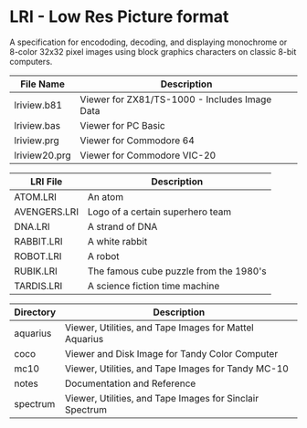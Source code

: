 # LRI - Low Res Picture format

A specification for encododing, decoding, and displaying
monochrome or 8-color 32x32 pixel images using block
graphics characters on classic 8-bit computers.

| File Name     | Description                                   |
| ------------- | --------------------------------------------- |
| lriview.b81   | Viewer for ZX81/TS-1000 - Includes Image Data |
| lriview.bas   | Viewer for PC Basic                           |
| lriview.prg   | Viewer for Commodore 64                       |
| lriview20.prg | Viewer for Commodore VIC-20                   |

| LRI File     | Description                            |
| ------------ | -------------------------------------- |
| ATOM.LRI     | An atom                                |
| AVENGERS.LRI | Logo of a certain superhero team       |
| DNA.LRI      | A strand of DNA                        |
| RABBIT.LRI   | A white rabbit                         |
| ROBOT.LRI    | A robot                                |
| RUBIK.LRI    | The famous cube puzzle from the 1980's |
| TARDIS.LRI   | A science fiction time machine         |

| Directory    | Description                                              |
| ------------ | -------------------------------------------------------- | 
| aquarius     | Viewer, Utilities, and Tape Images for Mattel Aquarius   |
| coco         | Viewer and Disk Image for Tandy Color Computer           |
| mc10         | Viewer, Utilities, and Tape Images for Tandy MC-10       |
| notes        | Documentation and Reference                              |
| spectrum     | Viewer, Utilities, and Tape Images for Sinclair Spectrum |
